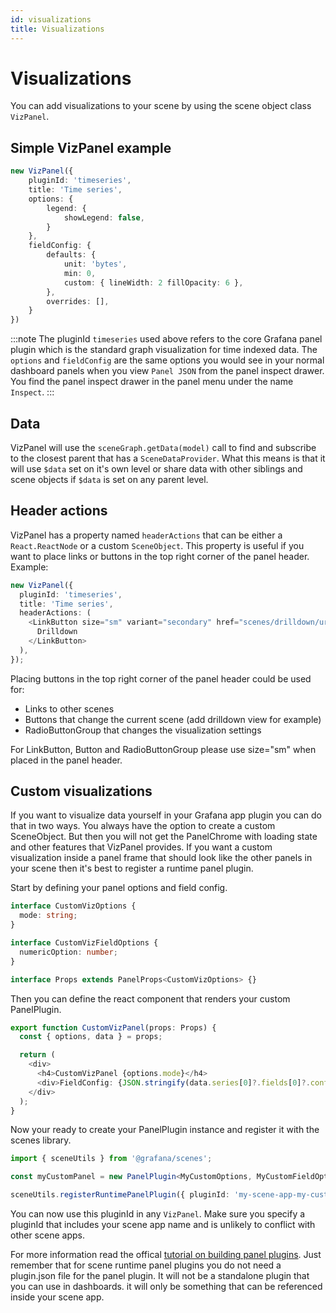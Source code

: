 ```yaml
---
id: visualizations
title: Visualizations
---
```


# Visualizations

You can add visualizations to your scene by using the scene object class `VizPanel`.

## Simple VizPanel example

```ts
new VizPanel({
    pluginId: 'timeseries',
    title: 'Time series',
    options: {
        legend: {
            showLegend: false,
        }
    },
    fieldConfig: {
        defaults: {
            unit: 'bytes',
            min: 0,
            custom: { lineWidth: 2 fillOpacity: 6 },
        },
        overrides: [],
    }
})
```

:::note
The pluginId `timeseries` used above refers to the core Grafana panel plugin which is the standard graph visualization for time indexed data. The `options` and `fieldConfig` are the same options you would see
in your normal dashboard panels when you view `Panel JSON` from the panel inspect drawer. You find the panel inspect drawer in the panel menu under the name `Inspect`.
:::

## Data

VizPanel will use the `sceneGraph.getData(model)` call to find and subscribe to the closest parent that has a `SceneDataProvider`. What this means is that it will use `$data` set on it's own level or share data with other siblings and scene objects if `$data` is set on any parent level.

## Header actions

VizPanel has a property named `headerActions` that can be either a `React.ReactNode` or a custom `SceneObject`. This property is useful if you want to place links or buttons in the top right corner of the panel header. Example:

```ts
new VizPanel({
  pluginId: 'timeseries',
  title: 'Time series',
  headerActions: (
    <LinkButton size="sm" variant="secondary" href="scenes/drilldown/url">
      Drilldown
    </LinkButton>
  ),
});
```

Placing buttons in the top right corner of the panel header could be used for:

- Links to other scenes
- Buttons that change the current scene (add drilldown view for example)
- RadioButtonGroup that changes the visualization settings

For LinkButton, Button and RadioButtonGroup please use size="sm" when placed in the panel header.

## Custom visualizations

If you want to visualize data yourself in your Grafana app plugin you can do that in two ways. You always have the option to create a custom SceneObject. But then you will not get the PanelChrome with loading state and other features
that VizPanel provides. If you want a custom visualization inside a panel frame that should look like the other panels in your scene then it's best to register a runtime panel plugin.

Start by defining your panel options and field config.

```ts
interface CustomVizOptions {
  mode: string;
}

interface CustomVizFieldOptions {
  numericOption: number;
}

interface Props extends PanelProps<CustomVizOptions> {}
```

Then you can define the react component that renders your custom PanelPlugin.

```ts
export function CustomVizPanel(props: Props) {
  const { options, data } = props;

  return (
    <div>
      <h4>CustomVizPanel {options.mode}</h4>
      <div>FieldConfig: {JSON.stringify(data.series[0]?.fields[0]?.config)}</div>
    </div>
  );
}
```

Now your ready to create your PanelPlugin instance and register it with the scenes library.

```ts
import { sceneUtils } from '@grafana/scenes';

const myCustomPanel = new PanelPlugin<MyCustomOptions, MyCustomFieldOptions>(CustomVizPanel);

sceneUtils.registerRuntimePanelPlugin({ pluginId: 'my-scene-app-my-custom-viz', plugin: myCustomPanel });
```

You can now use this pluginId in any `VizPanel`. Make sure you specify a pluginId that includes your scene app name and is unlikely to conflict with other scene apps.

For more information read the offical [tutorial on building panel plugins](https://grafana.com/tutorials/build-a-panel-plugin). Just remember that for scene runtime panel plugins
you do not need a plugin.json file for the panel plugin. It will not be a standalone plugin that you can use in dashboards. it will only be something that can be referenced inside your scene app.
